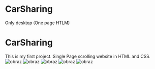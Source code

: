 # CarSharing
Only desktop (One page HTLM)
# CarSharing
This is my first project.
Single Page scrolling website in HTML and CSS.
![obraz](https://user-images.githubusercontent.com/104730268/172126931-c4bc8b4d-9419-4f51-bb9a-722b60e1bd01.png)
![obraz](https://user-images.githubusercontent.com/104730268/172127875-1222f1cb-c61e-49fc-947a-31855e15fd47.png)
![obraz](https://user-images.githubusercontent.com/104730268/172127153-ee7fd861-af04-4a34-a9d6-11e2a00af4fb.png)
![obraz](https://user-images.githubusercontent.com/104730268/172127270-aa002501-c558-4bd1-bb37-3552737df347.png)
![obraz](https://user-images.githubusercontent.com/104730268/172127326-73a7efcf-ce8d-46e3-b998-c7e54ccbc1b5.png)
